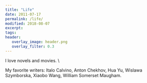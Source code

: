 ```yaml
---
title: "Life"
date: 2011-07-17
permalink: /life/
modified: 2018-08-07
excerpt:
tags:
header:
   overlay_image: header.png
   overlay_filter: 0.3
---
```


I love novels and movies. 
\\

My favorite writers: Italo Calvino, Anton Chekhov, Hua Yu, Wislawa Szymborska, Xiaobo Wang, William Somerset Maugham.


